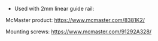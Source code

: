 - Used with 2mm linear guide rail: 

McMaster product: https://www.mcmaster.com/8381K2/

Mounting screws: https://www.mcmaster.com/91292A328/